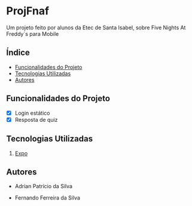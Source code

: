 # ProjFnaf
<p> Um projeto feito por alunos da Etec de Santa Isabel, sobre Five Nights At Freddy´s para Mobile </p>

## Índice
- <a href="#funcionalidades-do-projeto"> Funcionalidades do Projeto </a>
- <a href="#tecnologias-utilizadas"> Tecnologias Utilizadas </a> 
- <a href="#autores"> Autores </a> 

## Funcionalidades do Projeto
- [x] Login estático
- [x] Resposta de quiz 

## Tecnologias Utilizadas
1. [Expo](https://expo.dev)


## Autores
- Adrian Patrício da Silva
  
- Fernando Ferreira da Silva
